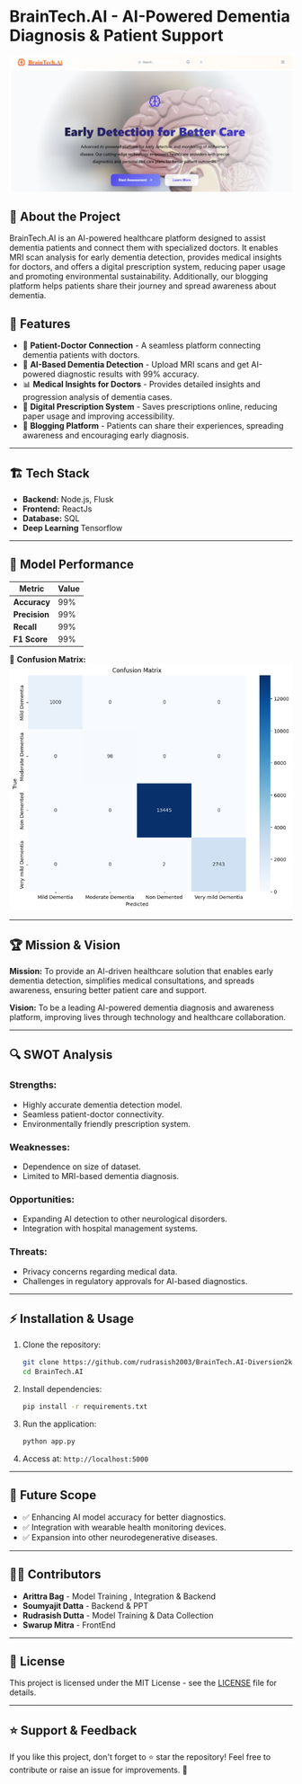 # BrainTech.AI - AI-Powered Dementia Diagnosis & Patient Support

![BrainTech.AI Banner](./Screenshot.png)

## 🚀 About the Project
BrainTech.AI is an AI-powered healthcare platform designed to assist dementia patients and connect them with specialized doctors. It enables MRI scan analysis for early dementia detection, provides medical insights for doctors, and offers a digital prescription system, reducing paper usage and promoting environmental sustainability. Additionally, our blogging platform helps patients share their journey and spread awareness about dementia.

## 📌 Features
- 🏥 **Patient-Doctor Connection** - A seamless platform connecting dementia patients with doctors.
- 🧠 **AI-Based Dementia Detection** - Upload MRI scans and get AI-powered diagnostic results with 99% accuracy.
- 📊 **Medical Insights for Doctors** - Provides detailed insights and progression analysis of dementia cases.
- 📝 **Digital Prescription System** - Saves prescriptions online, reducing paper usage and improving accessibility.
- 📖 **Blogging Platform** - Patients can share their experiences, spreading awareness and encouraging early diagnosis.

---
## 🏗️ Tech Stack
- **Backend:** Node.js, Flusk
- **Frontend:** ReactJs
- **Database:** SQL
- **Deep Learning** Tensorflow

---
## 🎯 Model Performance

| Metric        | Value  |
|--------------|--------|
| **Accuracy**  | 99%   |
| **Precision** | 99%   |
| **Recall**    | 99%   |
| **F1 Score**  | 99%   |

📌 **Confusion Matrix:**
![Confusion Matrix](./unnamed.png)

 

---
## 🏆 Mission & Vision
**Mission:** To provide an AI-driven healthcare solution that enables early dementia detection, simplifies medical consultations, and spreads awareness, ensuring better patient care and support.

**Vision:** To be a leading AI-powered dementia diagnosis and awareness platform, improving lives through technology and healthcare collaboration.

---
## 🔍 SWOT Analysis
### **Strengths:**
- Highly accurate dementia detection model.
- Seamless patient-doctor connectivity.
- Environmentally friendly prescription system.

### **Weaknesses:**
- Dependence on size of dataset.
- Limited to MRI-based dementia diagnosis.

### **Opportunities:**
- Expanding AI detection to other neurological disorders.
- Integration with hospital management systems.

### **Threats:**
- Privacy concerns regarding medical data.
- Challenges in regulatory approvals for AI-based diagnostics.

---
## ⚡ Installation & Usage
1. Clone the repository:
   ```sh
   git clone https://github.com/rudrasish2003/BrainTech.AI-Diversion2k25.git
   cd BrainTech.AI
   ```
2. Install dependencies:
   ```sh
   pip install -r requirements.txt
   ```
3. Run the application:
   ```sh
   python app.py
   ```
4. Access at: `http://localhost:5000`

---
## 📌 Future Scope
- ✅ Enhancing AI model accuracy for better diagnostics.
- ✅ Integration with wearable health monitoring devices.
- ✅ Expansion into other neurodegenerative diseases.

---
## 👨‍💻 Contributors
- **Arittra Bag** - Model Training , Integration & Backend
- **Soumyajit Datta** - Backend & PPT
- **Rudrasish Dutta** - Model Training & Data Collection
- **Swarup Mitra** - FrontEnd

---
## 📜 License
This project is licensed under the MIT License - see the [LICENSE](LICENSE) file for details.

---
## ⭐ Support & Feedback
If you like this project, don't forget to ⭐ star the repository! Feel free to contribute or raise an issue for improvements. 🚀
